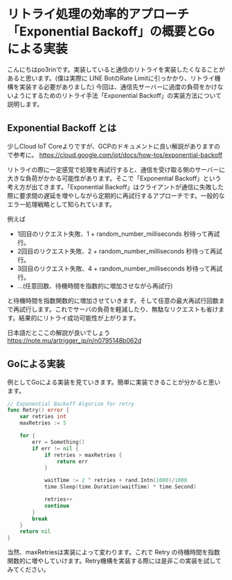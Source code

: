 # リトライ処理の効率的アプローチ「Exponential Backoff」の概要とGoによる実装


こんにちはpo3rinです。実装していると通信のリトライを実装したくなることがあると思います。(僕は実際に LINE BotのRate Limitに引っかかり、リトライ機構を実装する必要がありました) 今回は、通信先サーバーに過度の負荷をかけないようにするためのリトライ手法「Exponential Backoff」の実装方法について説明します。

## Exponential Backoff とは

少しCloud IoT Coreよりですが、GCPのドキュメントに良い解説がありますので参考に。
https://cloud.google.com/iot/docs/how-tos/exponential-backoff

リトライの際に一定感覚で処理を再試行すると、通信を受け取る側のサーバーに大きな負荷がかかる可能性があります。そこで「Exponential Backoff」という考え方が出てきます。「Exponential Backoff」はクライアントが通信に失敗した際に要求間の遅延を増やしながら定期的に再試行するアプローチです。一般的なエラー処理戦略として知られています。

例えば

* 1回目のリクエスト失敗、1 + random_number_milliseconds 秒待って再試行。
* 2回目のリクエスト失敗、2 + random_number_milliseconds 秒待って再試行。
* 3回目のリクエスト失敗、4 + random_number_milliseconds 秒待って再試行。
* ...(任意回数、待機時間を指数的に増加させながら再試行)

と待機時間を指数関数的に増加させていきます。そして任意の最大再試行回数まで再試行します。これでサーバの負荷を軽減したり、無駄なリクエストも省けます。結果的にリトライ成功可能性が上がります。

日本語だとここの解説が良いでしょう
https://note.mu/artrigger_jp/n/n0795148b062d

## Goによる実装

例としてGoによる実装を見ていきます。簡単に実装できることが分かると思います。

```go
// Exponential Backoff Algorism for retry
func Retry() error {
    var retries int
    maxRetries := 5

    for {
        err = Something()
        if err != nil {
            if retries > maxRetries {
                return err
            }

            waitTime := 2 ^ retries + rand.Intn(1000)/1000
            time.Sleep(time.Duration(waitTime) * time.Second)

            retries++
            continue
        }
        break
    }
    return nil
}
```

当然、maxRetriesは実装によって変わります。これで Retry の待機時間を指数関数的に増やしていけます。Retry機構を実装する際には是非この実装を試してみてください。

